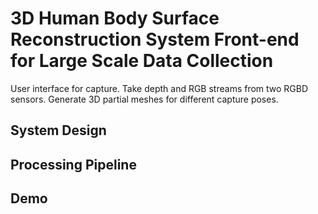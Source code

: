 # 3D Human Body Surface Reconstruction System Front-end for Large Scale Data Collection
User interface for capture. Take depth and RGB streams from two RGBD sensors. Generate 3D partial meshes for different capture poses. 

## System Design

## Processing Pipeline

## Demo
